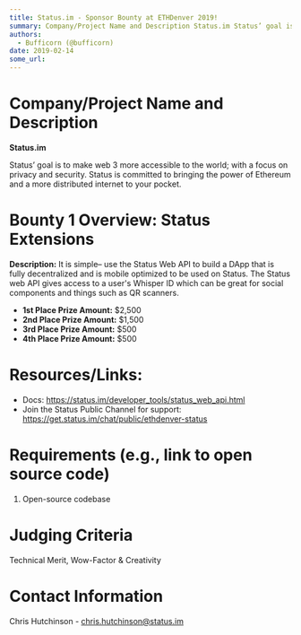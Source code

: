 ```yaml
---
title: Status.im - Sponsor Bounty at ETHDenver 2019!
summary: Company/Project Name and Description Status.im Status’ goal is to make web 3 more accessible to the world; with a focus on privacy and security. Status is committed to bringing the power of Ethereum and a more distributed internet to your pocket. Bounty 1 Overview- Status Extensions Description- It is simple– use the Status Web API to build a DApp that is fully decentralized and is mobile optimized to be used on Status. The Status web API gives access to a users Whisper ID which can be great for
authors:
  - Bufficorn (@bufficorn)
date: 2019-02-14
some_url: 
---
```


# Company/Project Name and Description

**Status.im**

Status’ goal is to make web 3 more accessible to the world; with a focus on privacy and security. Status is committed to bringing the power of Ethereum and a more distributed internet to your pocket.

# Bounty 1 Overview: Status Extensions

**Description:** It is simple– use the Status Web API to build a DApp that is fully decentralized and is mobile optimized to be used on Status. The Status web API gives access to a user's Whisper ID which can be great for social components and things such as QR scanners.

- **1st Place Prize Amount:** $2,500
- **2nd Place Prize Amount:** $1,500
- **3rd Place Prize Amount:** $500
- **4th Place Prize Amount:** $500

# Resources/Links:

- Docs: https://status.im/developer_tools/status_web_api.html
- Join the Status Public Channel for support: https://get.status.im/chat/public/ethdenver-status

# Requirements (e.g., link to open source code)

1. Open-source codebase

# Judging Criteria

Technical Merit, Wow-Factor & Creativity

# Contact Information

Chris Hutchinson - chris.hutchinson@status.im
